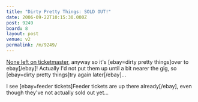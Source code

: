 ```yaml
---
title: "Dirty Pretty Things: SOLD OUT!"
date: 2006-09-22T10:15:30.000Z
post: 9249
board: 8
layout: post
venue: v2
permalink: /m/9249/
---
```

<a href="http://www.ticketmaster.co.uk/artist/947243/?affiliate=Z755&camefrom=unknown&m3_data=unknown">None left on ticketmaster</a>, anyway so it's [ebay=dirty pretty things]over to ebay[/ebay]! Actually I'd not put them up until a bit nearer the gig, so [ebay=dirty pretty things]try again later[/ebay]...

I see [ebay=feeder tickets]Feeder tickets are up there already[/ebay], even though they've not actually sold out yet...
